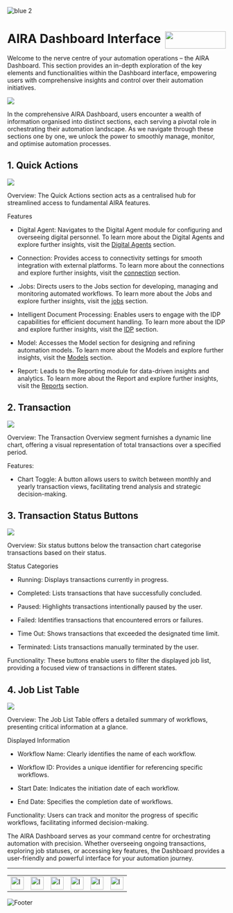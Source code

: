 ![blue 2](https://github.com/airacommunity/AIRA-User-Guide/assets/153823636/d8d04150-3b32-4b48-8485-07dc3c67fbaa)
# AIRA Dashboard Interface  <img align="right" width="140" height="40" src="https://github.com/airacommunity/AIRA-User-Guide-Images/blob/main/ARIA%20Logo%202.png?raw=true">


Welcome to the nerve centre of your automation operations – the AIRA Dashboard. This section provides an in-depth exploration of the key elements and functionalities within the Dashboard interface, empowering users with comprehensive insights and control over their automation initiatives.

![](https://lh7-us.googleusercontent.com/4GoQpgFCrZheiKIJoxio5VHW7Tgjxut55iIKJswmE2DEDl9LWpdEXhdAXE8LmSd9Ej56uZvdYbJSdODhCTGSlQdSKUA8rmyFyS6relqI19eD82n5SrsQJ1vXwqG6d5y2wkdulElMlSkay-42aaml3e4)

  

In the comprehensive AIRA Dashboard, users encounter a wealth of information organised into distinct sections, each serving a pivotal role in orchestrating their automation landscape. As we navigate through these sections one by one, we unlock the power to smoothly manage, monitor, and optimise automation processes.

## 1. Quick Actions

![](https://lh7-us.googleusercontent.com/mxGXMDa12br-x0mri6OWMUVkcHo6y0OT1CN58h76mWqoo2zRzMxhrXrWkX8p1fNAapH8L0MUcZ62_fXtSN6DK3kRpRnE0pHq7p-_dsR6DhsjpxuIBkIY4yxA5hQRecrr1UJ7eKaw5CrrGO-xILtDo10)

Overview: The Quick Actions section acts as a centralised hub for streamlined access to fundamental AIRA features.

  

Features

  

-   Digital Agent: Navigates to the Digital Agent module for configuring and overseeing digital personnel. To learn more about the Digital Agents and explore further insights, visit the [Digital Agents](https://docs.google.com/document/d/1RlJ5YCCXvarsDfKuWImxXGMqp-kszTQ3lA-luC5674k/edit?usp=sharing) section.
    
-   Connection: Provides access to connectivity settings for smooth integration with external platforms. To learn more about the connections and explore further insights, visit the [connection](https://docs.google.com/document/d/1vnOYQ_jgKVfA_1jhQ8Q1n4fQfGFLuqKapjw9527aDA0/edit?usp=sharing) section.
    
-   .Jobs: Directs users to the Jobs section for developing, managing and monitoring automated workflows. To learn more about the Jobs and explore further insights, visit the [jobs](https://docs.google.com/document/d/1TDjdIR0_1kyKsvbCdnYDIkbvIbkmHRl0twNVKhVu1rM/edit?usp=sharing) section.
    
-   Intelligent Document Processing: Enables users to engage with the IDP capabilities for efficient document handling. To learn more about the IDP and explore further insights, visit the [IDP](https://docs.google.com/document/d/1DfjMaXw4YhJw1x7SadbS7UYl5Gt5BQJ4xAILOPKJ65M/edit?usp=sharing) section.
    
-   Model: Accesses the Model section for designing and refining automation models. To learn more about the Models and explore further insights, visit the [Models](https://docs.google.com/document/d/1F6OuMuxcDLYWINeE1GCLuT1Gb9YgOGZhnX6J5-EG4tQ/edit?usp=sharing) section.
    
-   Report: Leads to the Reporting module for data-driven insights and analytics. To learn more about the Report and explore further insights, visit the [Reports](https://docs.google.com/document/d/1U3r83BpoxqhwoqmtW2tc5dPwWUf9W_RryymNXoCHwOg/edit?usp=sharing) section.
    

## 2. Transaction

![](https://lh7-us.googleusercontent.com/LlMOrpHRQwg9agixGBAvxxUxG6BBsDVWlCawbKXgfEdb0JcZu4rH21PGAyCbPTcxtFoU3FzWuGj8r-9S9nM3jZA3oE_nuUvMFx0pFd4WONDoj9RWbr5hHao6TPDeGiVrPCFJuXv52R5gDsRq-O0_P6s)

Overview: The Transaction Overview segment furnishes a dynamic line chart, offering a visual representation of total transactions over a specified period.

  

Features:

-   Chart Toggle: A button allows users to switch between monthly and yearly transaction views, facilitating trend analysis and strategic decision-making.
    

## 3. Transaction Status Buttons

![](https://lh7-us.googleusercontent.com/ahbCxAcMng9iCHKMjqP0EX6DUusRpk8GDfDhby94CbG6UB6Mm0KS7wtUaK-lII9SdkYNDrFP3KYcNvtPd6xbz53wZqdvny69SjmTq00jdEOlyEvac6P-FcXjBlpnHKr51if9F0Bk-O6CusRgIFU5Gvw)

Overview: Six status buttons below the transaction chart categorise transactions based on their status.

  

Status Categories

  

-   Running: Displays transactions currently in progress.
    
-   Completed: Lists transactions that have successfully concluded.
    
-   Paused: Highlights transactions intentionally paused by the user.
    
-   Failed: Identifies transactions that encountered errors or failures.
    
-   Time Out: Shows transactions that exceeded the designated time limit.
    
-   Terminated: Lists transactions manually terminated by the user.
    

  

Functionality: These buttons enable users to filter the displayed job list, providing a focused view of transactions in different states.

## 4. Job List Table

![](https://lh7-us.googleusercontent.com/sG6hWFjWVqjgJonhL9g0UCaRcOK8Fgyq01i2ztfjIZ6PiblDsSshj8xkC_CsqzIx5iAQ2Q-KixDAGywth4uwTozi3nbw7PdeKUMnBKeFJUrZb7eoGMYwUH-VCtbYwFEcDhn8Z9qxG-ZywJOcAU7oFrg)

Overview: The Job List Table offers a detailed summary of workflows, presenting critical information at a glance.

  

Displayed Information

  

-   Workflow Name: Clearly identifies the name of each workflow.
    
-   Workflow ID: Provides a unique identifier for referencing specific workflows.
    
-   Start Date: Indicates the initiation date of each workflow.
    
-   End Date: Specifies the completion date of workflows.
    

  

Functionality: Users can track and monitor the progress of specific workflows, facilitating informed decision-making.

  

The AIRA Dashboard serves as your command centre for orchestrating automation with precision. Whether overseeing ongoing transactions, exploring job statuses, or accessing key features, the Dashboard provides a user-friendly and powerful interface for your automation journey.


----

<table border="0" align="center">
  <tr>
    <td><a href="https://aira.fr/"><img src="https://github.com/airacommunity/AIRA-User-Guide-Images/blob/main/icon%20-%20web.png?raw=true" alt="Image 5" width="30" height="30"></a></td>
    <td><a href="https://www.linkedin.com/company/aira-rpa/"><img src="https://github.com/airacommunity/AIRA-User-Guide-Images/blob/main/icon%20-%20linkedin.png?raw=true" alt="Image 1" width="30" height="30"></a></td>
    <td><a href="https://in.pinterest.com/connect_aira/"><img src="https://github.com/airacommunity/AIRA-User-Guide-Images/blob/main/icon%20-%20pinterest.png?raw=true" alt="Image 2" width="30" height="30"></a></td>
    <td><a href="https://www.youtube.com/channel/UCHHCcwQrx-_19sAhu-2R4ww"><img src="https://github.com/airacommunity/AIRA-User-Guide-Images/blob/main/icon%20-%20youtube.png?raw=true" alt="Image 3" width="30" height="30"></a></td>
    <td><a href="https://twitter.com/Aira_RPA"><img src="https://github.com/airacommunity/AIRA-User-Guide-Images/blob/main/icon%20-%20twitter.png?raw=true" alt="Image 4" width="30" height="30"></a></td>
    <td><a href="mailto:connect@aira.fr"><img src="https://github.com/airacommunity/AIRA-User-Guide-Images/blob/main/icon%20-%20gmail.png?raw=true" alt="Image 6" width="30" height="30"></a></td>
  </tr>
</table>


![Footer](https://github.com/airacommunity/AIRA-User-Guide/assets/153823636/6bb25f04-ad9c-476c-b653-c3c1dac1a868)

